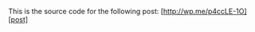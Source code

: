 This is the source code for the following post: [http://wp.me/p4ccLE-1O][post]

[post]: http://wp.me/p4ccLE-1O
